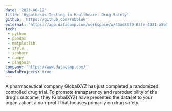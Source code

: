 ```yaml
---
date: '2023-06-12'
title: 'Hypothesis Testing in Healthcare: Drug Safety'
github: 'https://github.com/robbluk'
external: 'https://app.datacamp.com/workspace/w/43ad83f9-03fe-4931-a5e3-01ef54ca6d10/edit'
tech:
 - python
 - pandas
 - matplotlib
 - style
 - seaborn
 - numpy
 - pingouin
company: 'https://www.datacamp.com/'
showInProjects: true
---
```


A pharmaceutical company GlobalXYZ has just completed a randomized controlled drug trial. To promote transparency and reproducibility of the drug's outcome, they (GlobalXYZ) have presented the dataset to your organization, a non-profit that focuses primarily on drug safety.
